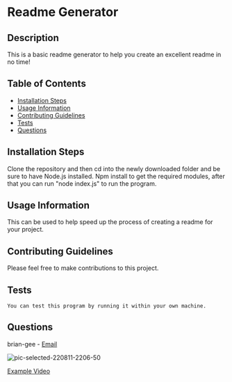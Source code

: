 # Readme Generator


## Description

This is a basic readme generator to help you create an excellent readme in no time!

## Table of Contents
- [Installation Steps](#installation-steps)
- [Usage Information](#usage-information)
- [Contributing Guidelines](#contributing-guidelines)
- [Tests](#tests)
- [Questions](#questions)


## Installation Steps

Clone the repository and then cd into the newly downloaded folder and be sure to have Node.js installed. Npm install to get the required modules, after that you can run "node index.js" to run the program.

## Usage Information

This can be used to help speed up the process of creating a readme for your project.


## Contributing Guidelines

Please feel free to make contributions to this project.

## Tests
```
You can test this program by running it within your own machine.
```

## Questions

brian-gee - [Email](brian-gee@email.com)


![pic-selected-220811-2206-50](https://user-images.githubusercontent.com/39035211/184271860-58a4d8c6-28ae-4e0d-9476-d8eb077af16d.png)

[Example Video](https://drive.google.com/file/d/12wYiLoGVwDBBojK3o-UGCZcGC9iDI0ar/view?usp=sharing)
